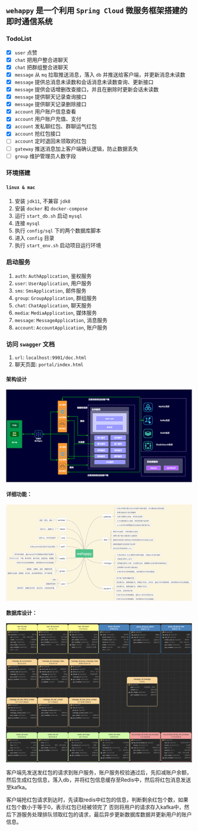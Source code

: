 ## `wehappy` 是一个利用 `Spring Cloud` 微服务框架搭建的即时通信系统

### TodoList

 - [x] `user` 点赞 
 - [x] `chat` 把用户整合进聊天
 - [x] `chat` 把群组整合进聊天
 - [x] `message` 从 `mq` 拉取推送消息，落入 `db` 并推送给客户端，并更新消息未读数
 - [x] `message` 提供总消息未读数和会话消息未读数查询、更新接口
 - [x] `message` 提供会话增删改查接口，并且在删除时更新会话未读数
 - [x] `message` 提供聊天记录查询接口
 - [x] `message` 提供聊天记录删除接口
 - [x] `account` 用户账户信息查看
 - [x] `account` 用户账户充值、支付
 - [x] `account` 发私聊红包、群聊运气红包
 - [x] `account` 抢红包接口
 - [ ] `account` 定时退回未领取的红包
 - [ ] `gateway` 推送消息加上客户端确认逻辑，防止数据丢失
 - [ ] `group` 维护管理员人数字段

### 环境搭建

#### `linux & mac`

1. 安装 `jdk11`, 不兼容 `jdk8`
2. 安装 `docker` 和 `docker-compose`
3. 运行 `start_db.sh` 启动 `mysql`
4. 连接 `mysql`
5. 执行 `config/sql` 下的两个数据库脚本
6. 进入 `config` 目录
7. 执行 `start_env.sh` 启动项目运行环境

### 启动服务

1. `auth`: `AuthApplication`, 鉴权服务
2. `user`: `UserApplication`, 用户服务
3. `sms`: `SmsApplication`, 邮件服务
4. `group`: `GroupApplication`, 群组服务
5. `chat`: `ChatApplication`, 聊天服务
6. `media`: `MediaApplication`, 媒体服务
7. `message`: `MessageApplication`, 消息服务
8. `account`: `AccountApplication`, 账户服务

### 访问 `swagger` 文档

1. `url`: `localhost:9901/doc.html`
2. 聊天页面: `portal/index.html`

#### 架构设计

![image-20201021005206055](doc/image/image-20201021005206055.png)

#### 详细功能：

![image-20201021005206013](doc/image/image-20201021005206013.png)

#### 数据库设计：

![image-20201021231238096](doc/image/image-20201021231238096.png)


客户端先发送发红包的请求到账户服务，账户服务校验通过后，先扣减账户余额，然后生成红包信息，落入db，并将红包信息缓存至Redis中，然后将红包消息发送至kafka。

客户端抢红包请求到达时，先读取redis中红包的信息，判断剩余红包个数，如果红包个数小于等于0，表示红包已经被领完了
否则将用户的请求存入kafka中，然后下游服务处理排队领取红包的请求，最后异步更新数据库数据并更新用户的账户信息。